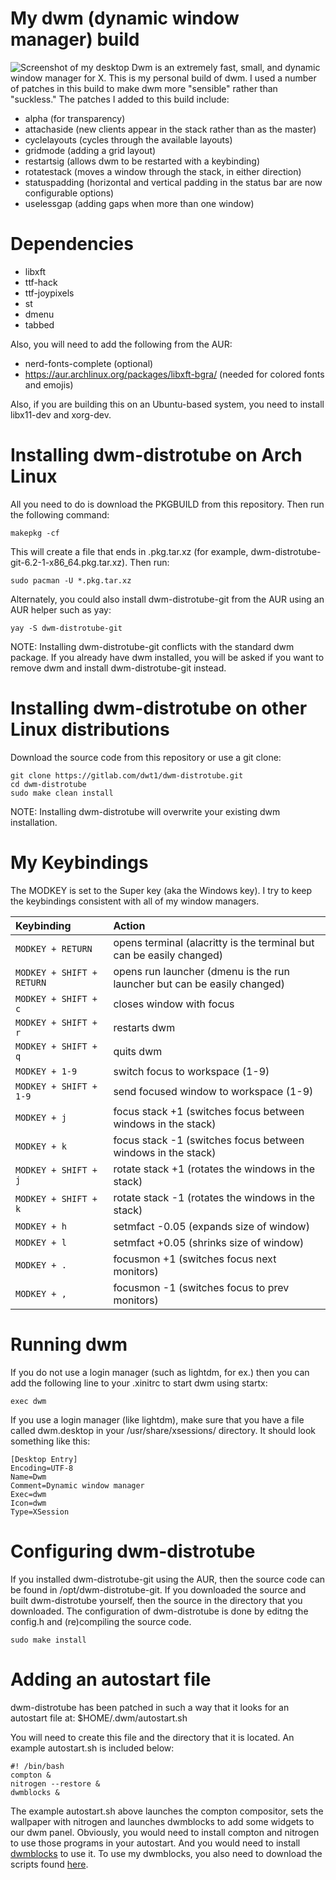 # My dwm (dynamic window manager) build

![Screenshot of my desktop](https://gitlab.com/dwt1/dotfiles/raw/master/.screenshots/dotfiles04.png) 
Dwm is an extremely fast, small, and dynamic window manager for X.  This is my personal build of dwm.  I used a number of patches in this build to make dwm more "sensible" rather than "suckless."  The patches I added to this build include:
+ alpha (for transparency)
+ attachaside (new clients appear in the stack rather than as the master)
+ cyclelayouts (cycles through the available layouts)
+ gridmode (adding a grid layout)
+ restartsig (allows dwm to be restarted with a keybinding)
+ rotatestack (moves a window through the stack, in either direction)
+ statuspadding (horizontal and vertical padding in the status bar are now configurable options)
+ uselessgap (adding gaps when more than one window)

# Dependencies
+ libxft
+ ttf-hack
+ ttf-joypixels
+ st
+ dmenu
+ tabbed

Also, you will need to add the following from the AUR:
+ nerd-fonts-complete (optional)
+ https://aur.archlinux.org/packages/libxft-bgra/ (needed for colored fonts and emojis)

Also, if you are building this on an Ubuntu-based system, you need to install libx11-dev and xorg-dev.

# Installing dwm-distrotube on Arch Linux

All you need to do is download the PKGBUILD from this repository.  Then run the following command:

	makepkg -cf
	
This will create a file that ends in .pkg.tar.xz (for example, dwm-distrotube-git-6.2-1-x86_64.pkg.tar.xz).  Then run:

	sudo pacman -U *.pkg.tar.xz 
	
Alternately, you could also install dwm-distrotube-git from the AUR using an AUR helper such as yay:

	yay -S dwm-distrotube-git
	
NOTE: Installing dwm-distrotube-git conflicts with the standard dwm package.  If you already have dwm installed, you will be asked if you want to remove dwm and install dwm-distrotube-git instead. 
	
	
# Installing dwm-distrotube on other Linux distributions

Download the source code from this repository or use a git clone:

	git clone https://gitlab.com/dwt1/dwm-distrotube.git
	cd dwm-distrotube
    sudo make clean install
	
NOTE: Installing dwm-distrotube will overwrite your existing dwm installation.
	
# My Keybindings

The MODKEY is set to the Super key (aka the Windows key).  I try to keep the
keybindings consistent with all of my window managers.

| Keybinding | Action |
| :--- | :--- |
| `MODKEY + RETURN` | opens terminal (alacritty is the terminal but can be easily changed) |
| `MODKEY + SHIFT + RETURN` | opens run launcher (dmenu is the run launcher but can be easily changed) |
| `MODKEY + SHIFT + c` | closes window with focus |
| `MODKEY + SHIFT + r` | restarts dwm |
| `MODKEY + SHIFT + q` | quits dwm |
| `MODKEY + 1-9` | switch focus to workspace (1-9) |
| `MODKEY + SHIFT + 1-9` | send focused window to workspace (1-9) |
| `MODKEY + j` | focus stack +1 (switches focus between windows in the stack) |
| `MODKEY + k` | focus stack -1 (switches focus between windows in the stack) |
| `MODKEY + SHIFT + j` | rotate stack +1 (rotates the windows in the stack) |
| `MODKEY + SHIFT + k` | rotate stack -1 (rotates the windows in the stack) |
| `MODKEY + h` | setmfact -0.05 (expands size of window) |
| `MODKEY + l` | setmfact +0.05 (shrinks size of window) |
| `MODKEY + .` | focusmon +1 (switches focus next monitors) |
| `MODKEY + ,` | focusmon -1 (switches focus to prev monitors) |


# Running dwm

If you do not use a login manager (such as lightdm, for ex.) then you can add the following line to your .xinitrc to start dwm using startx:

    exec dwm
	
If you use a login manager (like lightdm), make sure that you have a file called dwm.desktop in your /usr/share/xsessions/ directory.  It should look something like this:

	[Desktop Entry]
	Encoding=UTF-8
	Name=Dwm
	Comment=Dynamic window manager
	Exec=dwm
	Icon=dwm
	Type=XSession


# Configuring dwm-distrotube

If you installed dwm-distrotube-git using the AUR, then the source code can be found in /opt/dwm-distrotube-git.  If you downloaded the source and built dwm-distrotube yourself, then the source in the directory that you downloaded.  The configuration of dwm-distrotube is done by editng the config.h and (re)compiling the source code.  

	sudo make install
	
# Adding an autostart file

dwm-distrotube has been patched in such a way that it looks for an autostart file at: $HOME/.dwm/autostart.sh

You will need to create this file and the directory that it is located.  An example autostart.sh is included below:

	#! /bin/bash 
	compton &
	nitrogen --restore &
	dwmblocks &
	
The example autostart.sh above launches the compton compositor, sets the wallpaper with nitrogen and launches dwmblocks to add some widgets to our dwm panel.  Obviously, you would need to install compton and nitrogen to use those programs in your autostart.  And you would need to install [dwmblocks](https://gitlab.com/dwt1/dotfiles/-/tree/master/dwmblocks) to use it.  To use my dwmblocks, you also need to download the scripts found [here](https://gitlab.com/dwt1/dotfiles/-/tree/master/.local%2Fbin).
